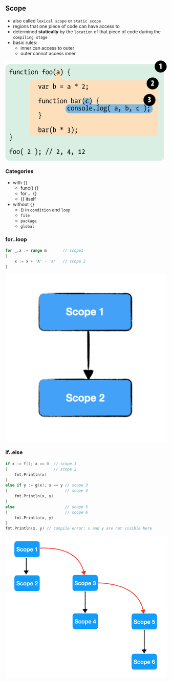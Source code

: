 ## Scope
- also called `lexical scope` or `static scope`
- regions that one piece of code can have access to
- determined **statically** by the `location` of that piece of code during the `compiling stage`
- basic rules:
  - inner can access to outer 
  - outer cannot access inner
<p align="center"><img style="display: block; width: 600px; margin: 0 auto;" src=img/2020-05-20-21-48-22.png alt="no image found"></p>

### Categories
- with `{}`
  - func() {}
  - for ... {}
  - {} itself
- without `{}`
  - () in `condition` and `loop`
  - `file`
  - `package`
  - `global`

### for..loop
```go
for _,x := range m       // scope1
{
    x := x + 'A' - 'a'   // scope 2
}
```
<p align="center"><img style="display: block; width: 600px; margin: 0 auto;" src=img/2020-05-20-21-55-41.png alt="no image found"></p>

### if..else
```go
if x := f(); x == 0  // scope 1 
{                    // scope 2
    fmt.Println(x)  
} 
else if y := g(x); x == y // scope 3
{                         // scope 4
    fmt.Println(x, y) 
} 
else                      // scope 5
{                         // scope 6
    fmt.Println(x, y) 
} 
fmt.Println(x, y) // compile error: x and y are not visible here
```
<p align="center"><img style="display: block; width: 600px; margin: 0 auto;" src=img/2020-05-20-21-57-03.png alt="no image found"></p>